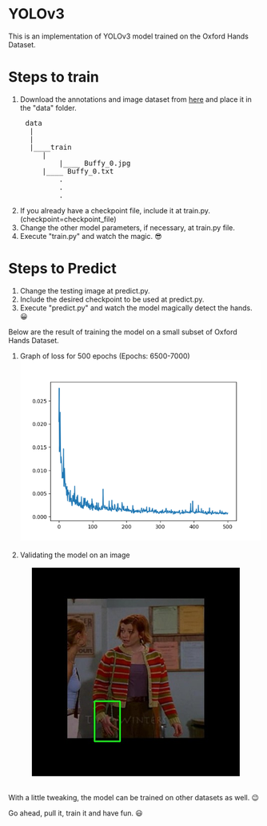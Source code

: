 # YOLOv3 
This is an implementation of YOLOv3 model trained on the Oxford Hands Dataset.
# Steps to train
1. Download the annotations and image dataset from [here](https://drive.google.com/file/d/1KHzFdt3ZpdOcvyGgmfdqZsn-8-088JO6/view?usp=sharing) and place it in the "data" folder. <br>
<pre>
	data 
	 |
	 |
	 |____train 
		|
 	        |____ Buffy_0.jpg 
		|____ Buffy_0.txt 
			.
			.
			.
</pre>
2. If you already have a checkpoint file, include it at train.py. (checkpoint=checkpoint_file) <br>
3. Change the other model parameters, if necessary, at train.py file. <br>
4. Execute "train.py" and watch the magic. :sunglasses: <br>

# Steps to Predict
1. Change the testing image at predict.py. <br>
2. Include the desired checkpoint to be used at predict.py. <br>
3. Execute "predict.py" and watch the model magically detect the hands. :grinning: <br>

Below are the result of training the model on a small subset of Oxford Hands Dataset. <br>
1. Graph of loss for 500 epochs (Epochs: 6500-7000)
![](images/final-loss_7000.png)<br><br>
2. Validating the model on an image <br><br>
&nbsp; &nbsp; &nbsp; ![](images/Result.jpg)<br><br>

With a little tweaking, the model can be trained on other datasets as well. :wink: <br>

Go ahead, pull it, train it and have fun. :smiley: <br>





